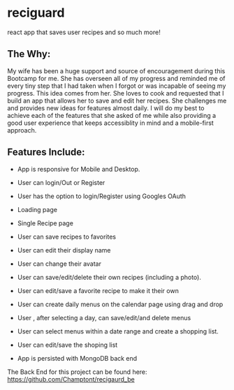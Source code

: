 # reciguard

react app that saves user recipes and so much more!

## The Why:

My wife has been a huge support and source of encouragement during this Bootcamp for me. She has overseen all of my progress and reminded me of every tiny step that I had taken when I forgot or was incapable of seeing my progress. This idea comes from her. She loves to cook and requested that I build an app that allows her to save and edit her recipes. She challenges me and provides new ideas for features almost daily. I will do my best to achieve each of the features that she asked of me while also providing a good user experience that keeps accessiblity in mind and a mobile-first approach.

## Features Include:

- App is responsive for Mobile and Desktop.

- User can login/Out or Register
- User has the option to login/Register using Googles OAuth
- Loading page
- Single Recipe page
- User can save recipes to favorites
- User can edit their display name
- User can change their avatar
- User can save/edit/delete their own recipes (including a photo).
- User can edit/save a favorite recipe to make it their own
- User can create  daily menus on the calendar page using drag and drop
- User , after selecting a day, can save/edit/and delete menus
- User can select menus within a date range and create a shopping list.
- User can edit/save the shoping list
- App is persisted with MongoDB back end

The Back End for this project can be found here: https://github.com/Champtont/recigaurd_be
